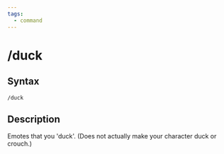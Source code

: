 ```yaml
---
tags:
  - command
---
```


# /duck

## Syntax

<!--cmd-syntax-start-->
```eqcommand
/duck
```
<!--cmd-syntax-end-->

## Description

<!--cmd-desc-start-->
Emotes that you 'duck'. (Does not actually make your character duck or crouch.)
<!--cmd-desc-end-->